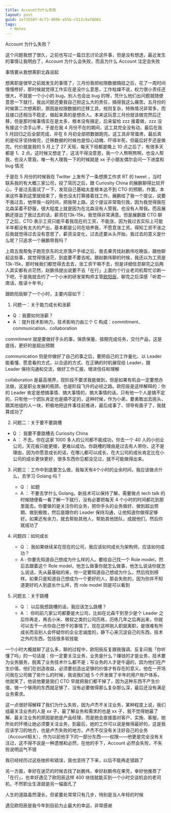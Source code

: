 ```yaml
---
title: Account为什么失败
layout: post
guid: 2ef3550f-8cf3-400b-a55b-c512c9af8b01
tags:
  - Notes
---
```


Account 为什么失败？

这个问题我想了很久，之前也写过一篇日志讨论这件事，但是没有想透，最近发生的事情让我明白了，Account 为什么会失败，而且为什么 Account 注定会失败 

事情要从我想离职北森说起

想离职是很早之前就发生的事情了，三月份我把权限数据搞挂之后，花了一周时间慢慢修好，那时候就觉得工作实在是没什么意思，工作枯燥不说，权力很小责任还很大，不就是一个小小的 bug，别人也会出 bug 的呀，凭什么他们出问题就随便意思一下就行，我出问题还要我自己担这么大的责任，搞得我这么痛苦。五月份的时候第二次想离职，原因是权限数据的迁移工具，规则复杂，特殊情况非常多，而且接口还相当不稳定，做起来真的是想杀人。本来这玩意三月份就该做完然后迁移，但是那时候事情实在是太多，根本没有搞定，后来留给 zzz 接着做，zzz 没有接这个烫手山芋，于是在我 4 月份不在的期间，这工具完全没有动，最后在我 5 月回归之后全部完成，并在 6 月初全部把数据跑完。这工具非常蛋疼，最后真的是咬牙坚持做完，迁移数据的时候也是惊心动魄、吓得半死，但最后好歹还是做完。代价就是我的 5 月上了 27 天班，每天下班都是晚上 10 点之后了，有很多天都是 1、2 点。这时候又想走了，这活干得没意思，我一个人熬啊熬啊，也没人帮我，也没人管我，唯一有人理我一下的时候就是 xx 子小朋友偶尔会问一下进度和 bug 情况

于是在 5 月份的时候我在 Twitter 上发布了一条想换工作求 RT 的 tweet ，当时联系我的有大概三家公司，投了简历之后，跟 Curiosity China 的展鹏聊得比较开心，于是过去面试了一下，发现自己基础太差根本达不到 CTO 的预期，作罢。本来这件事到这里就结束了，我也没太打算接着找工作。展鹏给了我一个提议，说要不我过去，他带我一段时间，把我带上路。这个提议非常吸引我，因为我觉得我在北森呆着不舒服，很大程度上就是因为在北森没有人管我、也没有人带我。而且展鹏还提出了我过去的话，薪资在13k-15k，我觉得非常满意。但是展鹏跟 CTO 聊了之后，CTO 表示工资只能平着我现在的工资，不能涨，因为我过去实际上可能半年都没有太大的产出，基本都是公司在培养我，不愿意涨工资。得知工资不涨之后我就觉得过去没有意思了，薪资没变化，过去还要从头开始，我过去的意义是什么呢？只追求一个展鹏带我吗？

上周五我帮兔子跑完京东的北京落户手续之后，我去果壳找赵鹏伟吃晚饭，跟他聊起这些事，就觉得很迷茫，到底要不要去呢。跟赵鹏伟聊的时候，我还以为工资是 13k-15k，那时候我们都觉得去去去，涨工资干嘛不去，但是详细信息聊完之后两人其实都有点茫然，赵鹏伟提出说要不去「在行」上面约个行业老司机帮忙诊断一下吧，于是我就去约了一个小米的研发架构师主管[欧阳辰](www.ouyangchen.com)，聊完之后深感「听君一席话，胜读十年书」

跟欧阳辰聊了一个小时，主要内容如下：

1. 问题一：关于能力成长和涨薪
  + Q ：我要如何涨薪？
  + A ：提升技术影响力，技术影响力由三个 C 构成：commitment、communication、collaboration

  commitment 就是要做好手头的事，保质保量、按期完成任务，交付产品，这是底线，更好的是超出预期

  communication 则是你做好了自己的事之后，要把自己的工作量化、以 Leader 能看懂、愿意看的方式，以合适的方式、在正确的时机展现给 Leader，跟 Leader 保持沟通和交流，做好工作汇报，增进信任和理解

  collaboration 是最高境界，现阶段不要求我能做到，但是如果有机会一定要想办法做，这是职业发展的瓶颈，也是阶段飞升的必经之路。欧阳辰是这样解释的：你的 Leader 肯定是想搞事情、搞大事情的，搞大事情的话，只有他一个人是搞不定的，只有他一个团队肯定也是搞不定的，这种时候，作为小弟，要勇敢出去挑头，跟其他组的人一块，积极地把这件事往前推进，最后成事了、领导有面子了，我就算成功了

2. 问题二：关于要不要跳槽
  + Q ： 我要不要跳槽去 Curiosity China
  + A ： 不去。你在这家 1000 多人的公司都不能成功，你去一个 40 人的小创业公司，天花板只能更矮，更难以成功。你跳槽的理由是过去有人带你，这不是理由，因为你愿意成长的话，在哪儿都可以成长，在大公司的成长肯定比在小公司的成长更快更好，很多东西你见都没见过，就不可能做得出来。

3. 问题三：工作中到底要怎么做，我每天有4个小时的业余时间，我应该做点什么，去学习 Golang 吗？
   + Q ： 如题
   + A ： 不要去学什么 Golang，新技术可以保持了解，需要做点 tech talk 的时候随便看一看了解一下就行，没有必要把每天 4 个小时的时间都花到那里面去。你要做的是关注你的业务，把你手头的业务做好、做到超出预期、做到极致，然后是跟你的 Leader 保持沟通，让他知道你做得足够好。如果还有余力，就去帮助其他人，帮助其他团队，成就他们，然后你就成功了


4. 问题四：如何成长
   + Q ： 我如果继续呆在现在的公司，我应该如何成长为架构师，应该如何成功？
   + A : 你要先知道自己想成为什么样的人。要给自己找一个 Role model，然后去跟着这个 Role model，他怎么做事你就怎么做事，他怎么说话你就怎么说话，先从最基础的来，你一定要知道自己想成为什么，然后找到榜样。如果只是知道自己想成为一个更好的人，那会失败的，因为你并不知道更好的人到底长什么样，而 role model 则是可以看到


5. 问题五：关于跳槽
   + Q ： 以后我想跳槽的话，我应该怎么跳槽？
   + A ： 你的前几家公司都要是大公司，比如在北森干到至少是个 Leader 之后你再走，再去小米、微软之类的公司历练，历练几年之后再出来，你就可以去干一点你自己想干的事情了。现在这样刚入职就离职，是很难有所成长而且别人会怀疑你的企业忠诚度的，静下心来沉淀自己的东西，技术之外的东西，包括很多软技能

一个小时大概就聊了这么多，聊的过程中，欧阳辰反复跟我强调、反复问我「你听懂了吗」的一句话是：你一定要关注业务，业务是什么？赚钱的才是业务，技术要为业务服务，脱离了业务技术什么都不是；写业务的人才是牛逼的，因为他们在产生价值，他们在创造收益，必须要创造出足够的价值才有存在的意义。他在一开场问我在公司做了些什么的时候，我说我们组 5 个开发做了半年的用户账户体系，他就笑了，他说他要是我们 CTO 早就把我们都干掉了，因为这种东西不产生价值，做一个够用的东西就足够了，没有必要做得那么复杂那么深，最后还没有满足业务需求。

这一点很好得解释了我们为什么失败，因为卢杰不关注业务，某种程度上说，我们组最关注业务的人是 xx 子，最了解业务和需求的也是 xx 子，我不觉得她最了解、最关注业务的原因是她是产品经理，而是她会直接面对客户、实施、客服，她所处的环境让她必须要关注业务，到最后，她的工作可以说是做得最好的，这是我应该学习的地方，也是卢杰失败的地方。卢杰不仅没有关注好自己的业务（Account相关），作为以前他手下的一部分东西——权限——他更是完全没有关注过，这不得不说是一种遗憾和必然，在他的手下，Account 必然会失败，不失败说明运气不错

我已经经历过这些挫折和错误，我也坚持了下来，以后不能再走错路了

另一方面，幸好在迷茫的时候去找了赵鹏伟，幸好赵鹏伟在果壳，幸好他推荐了「在行」，也幸好遇见了欧阳辰这样 400 块钱就能买到一个小时交谈机会的老司机，不然职业生涯就是另一幅面孔了

人生的道路虽然漫长，但紧要处常常只有几步，特别是当人年轻的时候

遇见欧阳辰是我今年到目前为止最大的幸运，非常感谢
